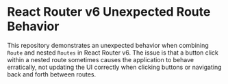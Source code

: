 # React Router v6 Unexpected Route Behavior

This repository demonstrates an unexpected behavior when combining `Route` and nested `Routes` in React Router v6.  The issue is that a button click within a nested route sometimes causes the application to behave erratically, not updating the UI correctly when clicking buttons or navigating back and forth between routes.
